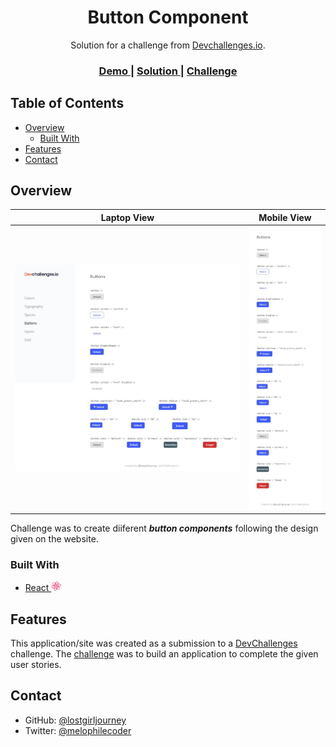 <h1 align="center">Button Component</h1>

<div align="center">
   Solution for a challenge from  <a href="http://devchallenges.io" target="_blank">Devchallenges.io</a>.
</div>

<div align="center">
  <h3>
    <a href="https://lostgirljourney.github.io/Button-Component-Challenge/">
      Demo
    </a>
    <span> | </span>
    <a href="https://devchallenges.io/solutions/f1VaE3cEvhz4AvSkjILY">
      Solution
    </a>
    <span> | </span>
    <a href="https://devchallenges.io/challenges/ohgVTyJCbm5OZyTB2gNY">
      Challenge
    </a>
  </h3>
</div>

## Table of Contents

- [Overview](#overview)
  - [Built With](#built-with)
- [Features](#features)
- [Contact](#contact)

## Overview

|            Laptop View            |               Mobile View                |
| :-------------------------------: | :--------------------------------------: |
| ![images](assets/Screenshot.jpeg) | ![images](assets/Screenshot-mobile.jpeg) |

Challenge was to create diiferent **_button components_** following the design given on the website.

### Built With

<p>
  <ul>
    <li>
      <a href="https://reactjs.org/">
        React
      </a>
      <img src="assets/react.png" width="16px">
    </li>
  </ul>
</p>

## Features

This application/site was created as a submission to a [DevChallenges](https://devchallenges.io/challenges) challenge. The [challenge](https://devchallenges.io/challenges/ohgVTyJCbm5OZyTB2gNY) was to build an application to complete the given user stories.

## Contact

- GitHub: [@lostgirljourney](https://github.com/lostgirljourney)
- Twitter: [@melophilecoder](https://twitter.com/melophilecoder)
